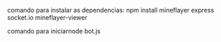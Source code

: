 comando para instalar as dependencias: npm install mineflayer express socket.io mineflayer-viewer


comando para iniciarnode bot.js
